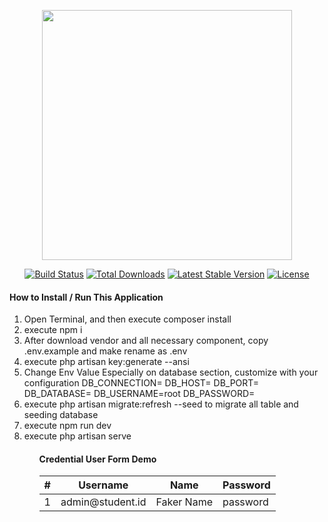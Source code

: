 <p align="center"><a href="https://laravel.com" target="_blank"><img src="https://raw.githubusercontent.com/laravel/art/master/logo-lockup/5%20SVG/2%20CMYK/1%20Full%20Color/laravel-logolockup-cmyk-red.svg" width="400"></a></p>

<p align="center">
<a href="https://travis-ci.org/laravel/framework"><img src="https://travis-ci.org/laravel/framework.svg" alt="Build Status"></a>
<a href="https://packagist.org/packages/laravel/framework"><img src="https://img.shields.io/packagist/dt/laravel/framework" alt="Total Downloads"></a>
<a href="https://packagist.org/packages/laravel/framework"><img src="https://img.shields.io/packagist/v/laravel/framework" alt="Latest Stable Version"></a>
<a href="https://packagist.org/packages/laravel/framework"><img src="https://img.shields.io/packagist/l/laravel/framework" alt="License"></a>
</p>

<h4> How to Install / Run This Application </h4>
<ol>
    <li> Open Terminal, and then execute composer install </li>
    <li> execute npm i </>
    <li> After download vendor and all necessary component, copy .env.example and make rename as .env </li>
    <li> execute php artisan key:generate --ansi </li>
    <li> Change Env Value Especially on database section, customize with your configuration 
        DB_CONNECTION=
        DB_HOST=
        DB_PORT=
        DB_DATABASE=
        DB_USERNAME=root
        DB_PASSWORD=
    </li>
    <li> execute php artisan migrate:refresh --seed to migrate all table and seeding database </li>
    <li> execute npm run dev </li>
    <li> execute php artisan serve </li>
<ol>

<h4> Credential User Form Demo </h4>
<table>
    <thead>
        <tr>
            <th>#</th>
            <th>Username</th>
            <th>Name</th>
            <th> Password </th>
        </tr>
    </thead>
    <tbody>
        <tr>
            <td>1</td>
            <td>admin@student.id</td>
            <td>Faker Name</td>
            <td>password</td>
        </tr>
    </tbody>
</table>

